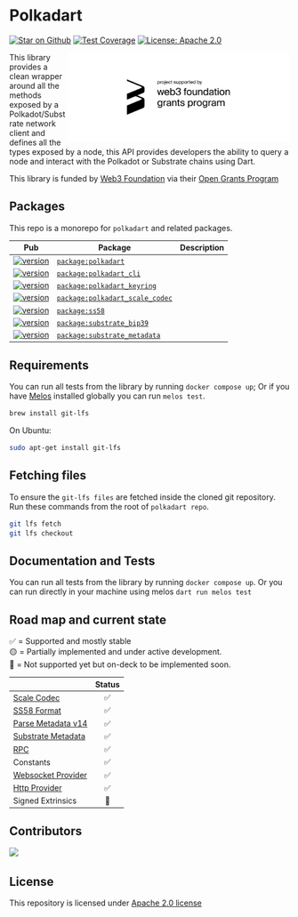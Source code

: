 # **Polkadart**

[![Star on Github](https://img.shields.io/github/stars/leonardocustodio/polkadart.svg?style=flat&logo=github&colorB=deeppink&label=stars)](https://github.com/leonardocustodio/polkadart)
[![Test Coverage](https://codecov.io/gh/leonardocustodio/polkadart/graph/badge.svg?token=HG3K4LW5UN)](https://codecov.io/gh/leonardocustodio/polkadart)
[![License: Apache 2.0](https://img.shields.io/badge/license-Apache%202.0-purple.svg)](https://www.apache.org/licenses/LICENSE-2.0) <!-- markdown-link-check-disable-line -->

<img align="right" width="400" src="https://raw.githubusercontent.com/w3f/Grants-Program/00855ef70bc503433dc9fccc057c2f66a426a82b/static/img/badge_black.svg" />

This library provides a clean wrapper around all the methods exposed by a Polkadot/Substrate network client and defines all the types exposed by a node, this API provides developers the ability to query a node and interact with the Polkadot or Substrate chains using Dart.

This library is funded by [Web3 Foundation](https://web3.foundation) via their [Open Grants Program](https://github.com/w3f/Open-Grants-Program)

## Packages

This repo is a monorepo for `polkadart` and related packages.

| Pub                                                                                | Package                                                                 | Description |
|------------------------------------------------------------------------------------|-------------------------------------------------------------------------|-------------|
| [![version][package:polkadart:version]][package:polkadart]                         | [`package:polkadart`][package:polkadart:source]                         |             |
| [![version][package:polkadart_cli:version]][package:polkadart_cli]                 | [`package:polkadart_cli`][package:polkadart_cli:source]                 |             |
| [![version][package:polkadart_keyring:version]][package:polkadart_keyring]         | [`package:polkadart_keyring`][package:polkadart_keyring:source]         |             |
| [![version][package:polkadart_scale_codec:version]][package:polkadart_scale_codec] | [`package:polkadart_scale_codec`][package:polkadart_scale_codec:source] |             |
| [![version][package:ss58:version]][package:ss58]                                   | [`package:ss58`][package:ss58:source]                                   |             |
| [![version][package:substrate_bip39:version]][package:substrate_bip39]             | [`package:substrate_bip39`][package:substrate_bip39:source]             |             |
| [![version][package:substrate_metadata:version]][package:substrate_metadata]       | [`package:substrate_metadata`][package:substrate_metadata:source]       |             |

## Requirements

You can run all tests from the library by running `docker compose up`;
Or if you have [Melos](https://melos.invertase.dev/~melos-latest/getting-started) installed globally you can run `melos test`. 


```bash
brew install git-lfs
```

On Ubuntu:

```bash
sudo apt-get install git-lfs
```

## Fetching files

To ensure the `git-lfs files` are fetched inside the cloned git repository. Run these commands from the root of `polkadart repo`.

```bash
git lfs fetch
git lfs checkout
```

## Documentation and Tests

You can run all tests from the library by running `docker compose up`.
Or you can run directly in your machine using melos `dart run melos test`

## Road map and current state

✅ = Supported and mostly stable<br/>
🟡 = Partially implemented and under active development.<br/>
🔴 = Not supported yet but on-deck to be implemented soon.

|                                                                                            | Status |
| ------------------------------------------------------------------------------------------ | :----: |
| [Scale Codec](./packages/polkadart_scale_codec/)                                           |   ✅    |
| [SS58 Format](./packages/ss58/)                                                            |   ✅    |
| [Parse Metadata v14](./packages/substrate_metadata/lib/core/metadata_decoder.dart)         |   ✅    |
| [Substrate Metadata](./packages/substrate_metadata/lib/definitions/metadata/metadata.dart) |   ✅    |
| [RPC](./packages/polkadart/lib/apis/apis.dart)                                             |   ✅    |
| Constants                                                                                  |   ✅    |
| [Websocket Provider](./packages/polkadart/lib/provider.dart)                               |   ✅    |
| [Http Provider](./packages/polkadart/lib/provider.dart)                                    |   ✅    |
| Signed Extrinsics                                                                          |   🔴    |


## Contributors

<a href="https://github.com/leonardocustodio/polkadart/graphs/contributors">
  <img src="https://contrib.rocks/image?repo=leonardocustodio/polkadart" />
</a>

## **License**

This repository is licensed under [Apache 2.0 license](https://github.com/leonardocustodio/polkadart/blob/main/LICENSE)


[package:polkadart:source]: ./packages/polkadart
[package:polkadart]: https://pub.dartlang.org/packages/polkadart
[package:polkadart:version]: https://img.shields.io/pub/v/polkadart.svg
[package:polkadart_cli:source]: ./packages/polkadart_cli
[package:polkadart_cli]: https://pub.dartlang.org/packages/polkadart_cli
[package:polkadart_cli:version]: https://img.shields.io/pub/v/polkadart_cli.svg
[package:polkadart_keyring:source]: ./packages/polkadart_keyring
[package:polkadart_keyring]: https://pub.dartlang.org/packages/polkadart_keyring
[package:polkadart_keyring:version]: https://img.shields.io/pub/v/polkadart_keyring.svg
[package:polkadart_scale_codec:source]: ./packages/polkadart_scale_codec
[package:polkadart_scale_codec]: https://pub.dartlang.org/packages/polkadart_scale_codec
[package:polkadart_scale_codec:version]: https://img.shields.io/pub/v/polkadart_scale_codec.svg
[package:ss58:source]: ./packages/ss58
[package:ss58]: https://pub.dartlang.org/packages/ss58
[package:ss58:version]: https://img.shields.io/pub/v/ss58.svg
[package:substrate_bip39:source]: ./packages/substrate_bip39
[package:substrate_bip39]: https://pub.dartlang.org/packages/substrate_bip39
[package:substrate_bip39:version]: https://img.shields.io/pub/v/substrate_bip39.svg
[package:substrate_metadata:source]: ./packages/substrate_metadata
[package:substrate_metadata]: https://pub.dartlang.org/packages/substrate_metadata
[package:substrate_metadata:version]: https://img.shields.io/pub/v/substrate_metadata.svg